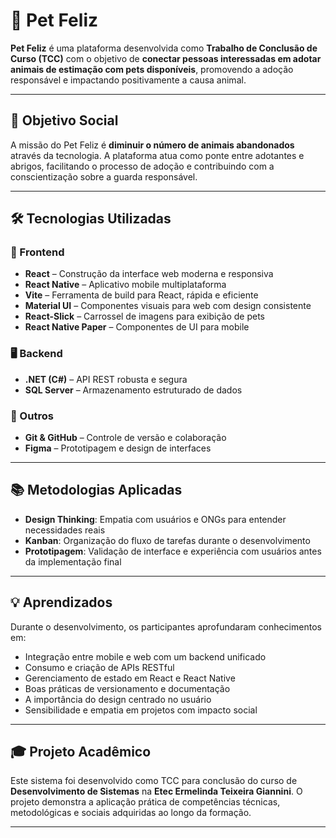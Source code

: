 
# 🐾 Pet Feliz

**Pet Feliz** é uma plataforma desenvolvida como **Trabalho de Conclusão de Curso (TCC)** com o objetivo de **conectar pessoas interessadas em adotar animais de estimação com pets disponíveis**, promovendo a adoção responsável e impactando positivamente a causa animal.

---

## 🎯 Objetivo Social

A missão do Pet Feliz é **diminuir o número de animais abandonados** através da tecnologia. A plataforma atua como ponte entre adotantes e abrigos, facilitando o processo de adoção e contribuindo com a conscientização sobre a guarda responsável.

---

## 🛠️ Tecnologias Utilizadas

### 📱 Frontend
- **React** – Construção da interface web moderna e responsiva
- **React Native** – Aplicativo mobile multiplataforma
- **Vite** – Ferramenta de build para React, rápida e eficiente
- **Material UI** – Componentes visuais para web com design consistente
- **React-Slick** – Carrossel de imagens para exibição de pets
- **React Native Paper** – Componentes de UI para mobile

### 🖥️ Backend
- **.NET (C#)** – API REST robusta e segura
- **SQL Server** – Armazenamento estruturado de dados

### 🔧 Outros
- **Git & GitHub** – Controle de versão e colaboração
- **Figma** – Prototipagem e design de interfaces

---

## 📚 Metodologias Aplicadas

- **Design Thinking**: Empatia com usuários e ONGs para entender necessidades reais
- **Kanban**: Organização do fluxo de tarefas durante o desenvolvimento
- **Prototipagem**: Validação de interface e experiência com usuários antes da implementação final

---

## 💡 Aprendizados

Durante o desenvolvimento, os participantes aprofundaram conhecimentos em:

- Integração entre mobile e web com um backend unificado
- Consumo e criação de APIs RESTful
- Gerenciamento de estado em React e React Native
- Boas práticas de versionamento e documentação
- A importância do design centrado no usuário
- Sensibilidade e empatia em projetos com impacto social

---

## 🎓 Projeto Acadêmico

Este sistema foi desenvolvido como TCC para conclusão do curso de **Desenvolvimento de Sistemas** na **Etec Ermelinda Teixeira Giannini**. O projeto demonstra a aplicação prática de competências técnicas, metodológicas e sociais adquiridas ao longo da formação.

---


 
